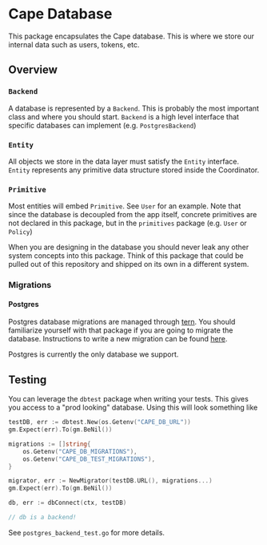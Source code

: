 # Cape Database

This package encapsulates the Cape database. This is where we store our internal data such as users, tokens, etc.

## Overview

### `Backend`

A database is represented by a `Backend`.  This is probably the most important class and where you should start.
`Backend` is a high level interface that specific databases can implement (e.g. `PostgresBackend`)

### `Entity`

All objects we store in the data layer must satisfy the `Entity` interface. `Entity` represents any primitive data 
structure stored inside the Coordinator.

### `Primitive`

Most entities will embed `Primitive`. See `User` for an example. Note that since the database is decoupled from
the app itself, concrete primitives are not declared in this package, but in the `primitives` package (e.g. `User` or `Policy`)

When you are designing in the database you should never leak any other system concepts into this package. Think of this
package that could be pulled out of this repository and shipped on its own in a different system.

### Migrations

#### Postgres

Postgres database migrations are managed through [tern](https://github.com/jackc/tern). You should familiarize yourself with that
package if you are going to migrate the database.  Instructions to write a new migration can be found [here](https://github.com/jackc/tern#migrations).

Postgres is currently the only database we support.

## Testing

You can leverage the `dbtest` package when writing your tests. This gives you access to a "prod looking" database.
Using this will look something like

```go
testDB, err := dbtest.New(os.Getenv("CAPE_DB_URL"))
gm.Expect(err).To(gm.BeNil())

migrations := []string{
    os.Getenv("CAPE_DB_MIGRATIONS"),
    os.Getenv("CAPE_DB_TEST_MIGRATIONS"),
}

migrator, err := NewMigrator(testDB.URL(), migrations...)
gm.Expect(err).To(gm.BeNil())

db, err := dbConnect(ctx, testDB)

// db is a backend!
``` 

See `postgres_backend_test.go` for more details.